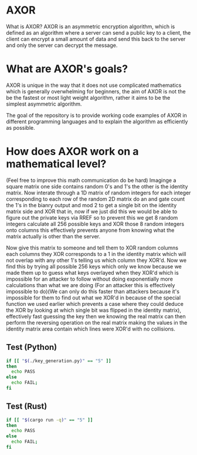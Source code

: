 ﻿# AXOR
What is AXOR?
AXOR is an asymmetric encryption algorithm, which is defined as an algorithm where a server can send a public key to a client, the client can encrypt a small amount of data and send this back to the server and only the server can decrypt the message.
# What are AXOR's goals?
AXOR is unique in the way that it does not use complicated mathematics which is generally overwhelming for beginners, the aim of AXOR is not the be the fastest or most light weight algorithm, rather it aims to be the simplest asymmetric algorithm.

The goal of the repository is to provide working code examples of AXOR in different programming languages and to explain the algorithm as efficiently as possible.
# How does AXOR work on a mathematical level?
(Feel free to improve this math communication do be hard)
Imaginge a square matrix one side contains random 0's and 1's the other is the identity matrix. Now interate through a 1D matrix of random integers for each integer corresponding to each row of the random 2D matrix do an and gate count the 1's in the bianry output and mod 2 to get a single bit on the identity matrix side and XOR that in, now if we just did this we would be able to figure out the private keys via RREF so to prevent this we get 8 random integers calculate all 256 possible keys and XOR those 8 random integers onto columns this effectively prevents anyone from knowing what the matrix actually is other than the server.

Now give this matrix to someone and tell them to XOR random columns each columns they XOR corresponds to a 1 in the identity matrix which will not overlap with any other 1's telling us which column they XOR'd. Now we find this by trying all possible 256 keys which only we know because we made them up to guess what keys overlayed when they XOR'd which is impossible for an attacker to follow without doing exponentially more calculations than what we are doing (For an attacker this is effectively impossible to do)(We can only do this faster than attackers because it's impossible for them to find out what we XOR'd in because of the special function we used earlier which prevents a case where they could deduce the XOR by looking at which single bit was flipped in the identity matrix), effectively fast guessing the key then we knowing the real matrix can then perform the reversing operation on the real matrix making the values in the identity matrix area contain which lines were XOR'd with no collisions.

## Test (Python)

```bash
if [[ "$(./key_generation.py)" == "5" ]]
then
  echo PASS
else
  echo FAIL;
fi
```

## Test (Rust)

```bash
if [[ "$(cargo run -q)" == "5" ]]
then
  echo PASS
else
  echo FAIL;
fi
```
